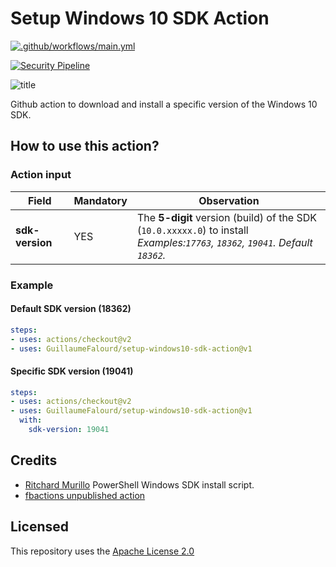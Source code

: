# Setup Windows 10 SDK Action

[![.github/workflows/main.yml](https://github.com/GuillaumeFalourd/setup-windows10-sdk-action/actions/workflows/main.yml/badge.svg)](https://github.com/GuillaumeFalourd/setup-windows10-sdk-action/actions/workflows/main.yml)

[![Security Pipeline](https://github.com/GuillaumeFalourd/setup-windows10-sdk-action/actions/workflows/security_pipeline.yml/badge.svg)](https://github.com/GuillaumeFalourd/setup-windows10-sdk-action/actions/workflows/security_pipeline.yml)

![title](https://user-images.githubusercontent.com/22433243/119227643-4d2cf080-bae5-11eb-890b-4e73d7c48d39.png)

Github action to download and install a specific version of the Windows 10 SDK.

## How to use this action?

### Action input

Field | Mandatory | Observation
------------ | ------------  | -------------
**sdk-version** | YES | The **5-digit** version (build) of the SDK (`10.0.xxxxx.0`) to install <br/> _Examples:`17763`, `18362`, `19041`. Default `18362`._


### Example

#### Default SDK version (18362)

```yaml
steps:
- uses: actions/checkout@v2
- uses: GuillaumeFalourd/setup-windows10-sdk-action@v1
```

#### Specific SDK version (19041)

```yaml
steps:
- uses: actions/checkout@v2
- uses: GuillaumeFalourd/setup-windows10-sdk-action@v1
  with:
    sdk-version: 19041
```

## Credits

- [Ritchard Murillo](https://github.com/rjmurillo) PowerShell Windows SDK install script.
- [fbactions unpublished action](https://github.com/fbactions/setup-winsdk)

## Licensed

This repository uses the [Apache License 2.0](https://github.com/GuillaumeFalourd/aws-cliaction/blob/main/LICENSE)
